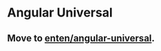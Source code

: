 # Angular Universal

## Move to [enten/angular-universal](https://github.com/enten/angular-universal).

